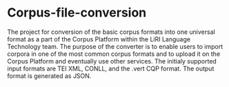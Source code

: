 # Corpus-file-conversion

The project for conversion of the basic corpus formats into one universal format as a part of the Corpus Platform within the LiRI Language Technology team. 
The purpose of the converter is to enable users to import corpora in one of the most common corpus formats and to upload it on the Corpus Platform and eventually use other services. 
The initialy supported input formats are TEI XML, CONLL, and the .vert CQP format. The output format is generated as JSON.

